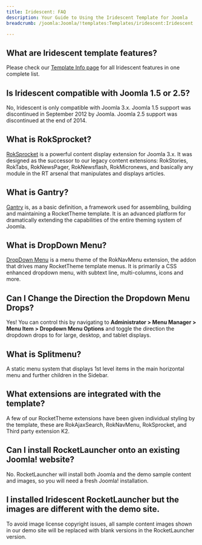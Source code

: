 ```yaml
---
title: Iridescent: FAQ
description: Your Guide to Using the Iridescent Template for Joomla
breadcrumb: /joomla:Joomla/!templates:Templates/iridescent:Iridescent

---
```


What are Iridescent template features?
-----

Please check our [Template Info page][features] for all Iridescent features in one complete list.

Is Iridescent compatible with Joomla 1.5 or 2.5?
-----

No, Iridescent is only compatible with Joomla 3.x. Joomla 1.5 support was discontinued in September 2012 by Joomla. Joomla 2.5 support was discontinued at the end of 2014. 

What is RokSprocket?
-----

[RokSprocket][roksprocket] is a powerful content display extension for Joomla 3.x. It was designed as the successor to our legacy content extensions: RokStories, RokTabs, RokNewsPager, RokNewsflash, RokMicronews, and basically any module in the RT arsenal that manipulates and displays articles.

What is Gantry?
-----

[Gantry][gantry] is, as a basic definition, a framework used for assembling, building and maintaining a RocketTheme template. It is an advanced platform for dramatically extending the capabilities of the entire theming system of Joomla.

What is DropDown Menu?
-----

[DropDown Menu][dropdown] is a menu theme of the RokNavMenu extension, the addon that drives many RocketTheme template menus. It is primarily a CSS enhanced dropdown menu, with subtext line, multi-columns, icons and more.

Can I Change the Direction the Dropdown Menu Drops?
-----

Yes! You can control this by navigating to **Administrator > Menu Manager > Menu Item > Dropdown Menu Options** and toggle the direction the dropdown drops to for large, desktop, and tablet displays.

What is Splitmenu?
-----

A static menu system that displays 1st level items in the main horizontal menu and further children in the Sidebar.

What extensions are integrated with the template?
-----

A few of our RocketTheme extensions have been given individual styling by the template, these are RokAjaxSearch, RokNavMenu, RokSprocket, and Third party extension K2.

Can I install RocketLauncher onto an existing Joomla! website?
-----

No. RocketLauncher will install both Joomla and the demo sample content and images, so you will need a fresh Joomla! installation.

I installed Iridescent RocketLauncher but the images are different with the demo site.
-----

To avoid image license copyright issues, all sample content images shown in our demo site will be replaced with blank versions in the RocketLauncher version.

[gantry]: http://gantry.org/
[features]: http://demo.rockettheme.com/joomla-templates/iridescent/index.php/features/features-overview
[forum]: http://www.rockettheme.com/forum/joomla-template-iridescent
[roksprocket]: http://www.rockettheme.com/joomla/extensions/roksprocket
[dropdown]: http://demo.rockettheme.com/joomla-templates/iridescent/features/menu-options
[splitmenu]: http://demo.rockettheme.com/joomla-templates/iridescent/features/menu-options
[dropdownoptions]: assets/dropdown.jpg
